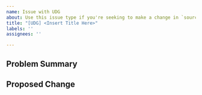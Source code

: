 ```yaml
---
name: Issue with UDG
about: Use this issue type if you're seeking to make a change in `sources/`.
title: "[UDG] <Insert Title Here>"
labels: ''
assignees: ''

---
```


## Problem Summary

## Proposed Change
<!-- Text to be inserted -->
